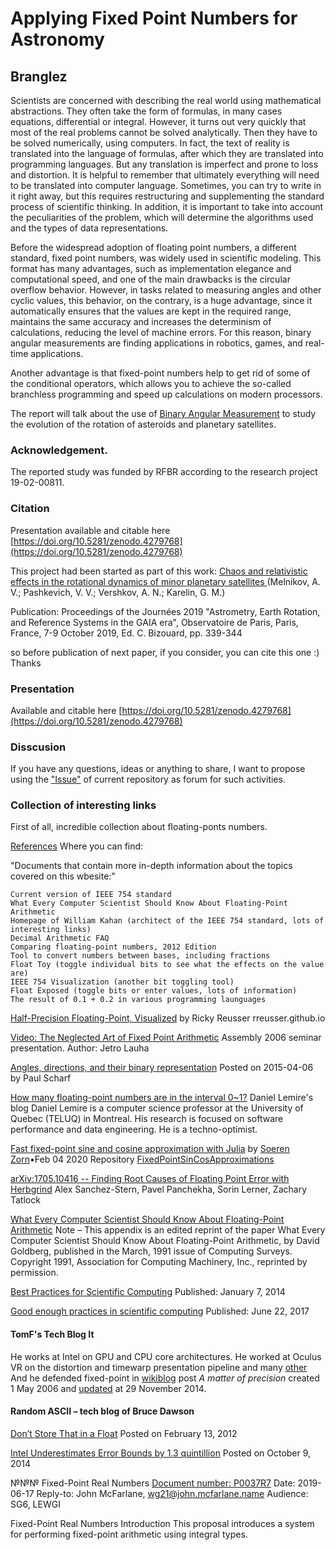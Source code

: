 # Applying Fixed Point Numbers for Astronomy

## Branglez

Scientists are concerned with describing the real world using mathematical abstractions. They often take the form of formulas, in many cases equations, differential or integral. However, it turns out very quickly that most of the real problems cannot be solved analytically. Then they have to be solved numerically, using computers. In fact, the text of reality is translated into the language of formulas, after which they are translated into programming languages. But any translation is imperfect and prone to loss and distortion. It is helpful to remember that ultimately everything will need to be translated into computer language. Sometimes, you can try to write in it right away, but this requires restructuring and supplementing the standard process of scientific thinking. In addition, it is important to take into account the peculiarities of the problem, which will determine the algorithms used and the types of data representations.

Before the widespread adoption of floating point numbers, a different standard, fixed point numbers, was widely used in scientific modeling. This format has many advantages, such as implementation elegance and computational speed, and one of the main drawbacks is the circular overflow behavior. However, in tasks related to measuring angles and other cyclic values, this behavior, on the contrary, is a huge advantage, since it automatically ensures that the values ​​are kept in the required range, maintains the same accuracy and increases the determinism of calculations, reducing the level of machine errors. For this reason, binary angular measurements are finding applications in robotics, games, and real-time applications.

Another advantage is that fixed-point numbers help to get rid of some of the conditional operators, which allows you to achieve the so-called branchless programming and speed up calculations on modern processors.

The report will talk about the use of [Binary Angular Measurement](https://en.wikipedia.org/wiki/Binary_scaling#Binary_angles) to study the evolution of the rotation of asteroids and planetary satellites.


### Acknowledgement.
The reported study was funded by RFBR according to the research project 19-02-00811.

### Citation
Presentation available and citable here [https://doi.org/10.5281/zenodo.4279768](https://doi.org/10.5281/zenodo.4279768)

This project had been started as part of this work: [Chaos and relativistic effects in the rotational dynamics of minor planetary satellites
](https://ui.adsabs.harvard.edu/abs/2020jsrs.conf..339M/abstract)  (Melnikov, A. V.; Pashkevich, V. V.; Vershkov, A. N.; Karelin, G. M.)

Publication: 
Proceedings of the Journées 2019 "Astrometry, Earth Rotation, and Reference Systems in the GAIA era", Observatoire de Paris, Paris, France, 7-9 October 2019, Ed. C. Bizouard, pp. 339-344

so before publication of  next paper,  if you consider, you can cite this one :) Thanks 

### Presentation
Available and citable here [https://doi.org/10.5281/zenodo.4279768](https://doi.org/10.5281/zenodo.4279768)

### Disscusion
If you have any questions, ideas or anything to share, I want to propose using the ["Issue"](https://github.com/gekaremi/branglez/issues) of current repository as forum for such activities.


### Collection of interesting links

First of all, incredible collection about floating-ponts numbers.

[References](https://floating-point-gui.de/references/)
Where you can find:

"Documents that contain more in-depth information about the topics covered on this wbesite:"

    Current version of IEEE 754 standard
    What Every Computer Scientist Should Know About Floating-Point Arithmetic
    Homepage of William Kahan (architect of the IEEE 754 standard, lots of interesting links)
    Decimal Arithmetic FAQ
    Comparing floating-point numbers, 2012 Edition
    Tool to convert numbers between bases, including fractions
    Float Toy (toggle individual bits to see what the effects on the value are)
    IEEE 754 Visualization (another bit toggling tool)
    Float Exposed (toggle bits or enter values, lots of information)
    The result of 0.1 + 0.2 in various programming launguages



[Half-Precision Floating-Point, Visualized](https://observablehq.com/@rreusser/half-precision-floating-point-visualized) by Ricky Reusser rreusser.github.io

[Video: The Neglected Art of Fixed Point Arithmetic](https://www.youtube.com/watch?v=jvrPw-nxFdk)
Assembly 2006 seminar presentation.
Author: Jetro Lauha


[Angles, directions, and their binary representation](https://www.genericgamedev.com/general/angles-directions-and-their-binary-representation/)
Posted on 2015-04-06 by Paul Scharf


[How many floating-point numbers are in the interval 0~1?](https://lemire.me/blog/2017/02/28/how-many-floating-point-numbers-are-in-the-interval-01/)
Daniel Lemire's blog
Daniel Lemire is a computer science professor at the University of Quebec (TELUQ) in Montreal. His research is focused on software performance and data engineering. He is a techno-optimist.



[Fast fixed-point sine and cosine approximation with Julia](https://nextjournal.com/zorn/fast-fixed-point-sine-and-cosine-approximation-with-julia) by [Soeren Zorn](https://github.com/zsoerenm)•Feb 04 2020
Repository [FixedPointSinCosApproximations](https://github.com/JuliaGNSS/FixedPointSinCosApproximations.jl)


[arXiv:1705.10416 -- Finding Root Causes of Floating Point Error with Herbgrind](https://arxiv.org/abs/1705.10416)
Alex Sanchez-Stern, Pavel Panchekha, Sorin Lerner, Zachary Tatlock

[What Every Computer Scientist Should Know About Floating-Point Arithmetic](https://docs.oracle.com/cd/E19957-01/806-3568/ncg_goldberg.html) 
Note – This appendix is an edited reprint of the paper What Every Computer Scientist Should Know About Floating-Point Arithmetic, by David Goldberg, published in the March, 1991 issue of Computing Surveys. Copyright 1991, Association for Computing Machinery, Inc., reprinted by permission. 

[Best Practices for Scientific Computing](https://journals.plos.org/plosbiology/article?id=10.1371/journal.pbio.1001745)
Published: January 7, 2014

[Good enough practices in scientific computing](https://journals.plos.org/ploscompbiol/article?id=10.1371/journal.pcbi.1005510)
Published: June 22, 2017


#### TomF's Tech Blog  It
He works at Intel on GPU and CPU core architectures.
He worked at Oculus VR on the distortion and timewarp presentation pipeline and many [other](http://eelpi.gotdns.org/)
And he defended fixed-point in [wikiblog](http://eelpi.gotdns.org/blog.wiki.html) post *A matter of precision* created 1 May 2006 and [updated](https://twitter.com/tom_forsyth/status/430762126471229440) at 29 November 2014.


#### Random ASCII – tech blog of Bruce Dawson

[Don’t Store That in a Float](https://randomascii.wordpress.com/2012/02/13/dont-store-that-in-a-float/)
Posted on February 13, 2012

[Intel Underestimates Error Bounds by 1.3 quintillion](https://randomascii.wordpress.com/2014/10/09/intel-underestimates-error-bounds-by-1-3-quintillion/)
Posted on October 9, 2014


№№№ Fixed-Point Real Numbers
[Document number: P0037R7](http://www.open-std.org/jtc1/sc22/wg21/docs/papers/2019/p0037r7.html)
Date: 2019-06-17
Reply-to: John McFarlane, wg21@john.mcfarlane.name
Audience: SG6, LEWGI

Fixed-Point Real Numbers
Introduction
This proposal introduces a system for performing fixed-point arithmetic using integral types.
